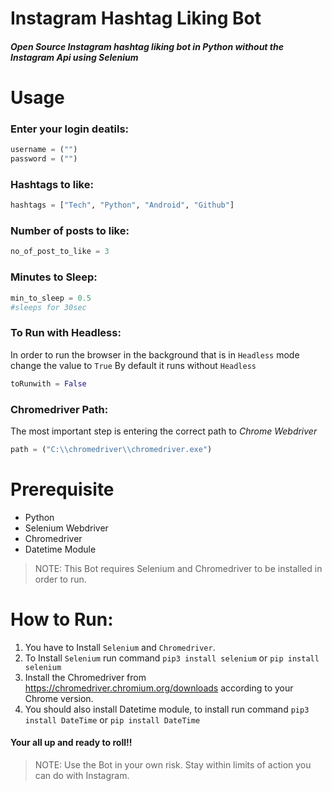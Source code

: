 # Instagram Hashtag Liking Bot
##### Open Source Instagram hashtag liking bot in Python without the Instagram Api using Selenium
# Usage
### Enter your login deatils:
```python
username = ("")
password = ("")
```
### Hashtags to like:
```python
hashtags = ["Tech", "Python", "Android", "Github"]
```
### Number of posts to like:
```python
no_of_post_to_like = 3
```
### Minutes to Sleep:
```python
min_to_sleep = 0.5
#sleeps for 30sec
```
### To Run with Headless:
In order to run the browser in the background that is in ```Headless``` mode change the value to ```True```
By default it runs without ```Headless```
```python
toRunwith = False
```
### Chromedriver Path:
The most important step is entering the correct path to _Chrome Webdriver_ 
```python
path = ("C:\\chromedriver\\chromedriver.exe")
```
# Prerequisite

- Python
- Selenium Webdriver 
- Chromedriver
- Datetime Module

> NOTE: This Bot requires Selenium and Chromedriver
to be installed in order to run.

# How to Run:
1. You have to Install ```Selenium``` and ```Chromedriver```. 
2. To Install ```Selenium``` run command ```pip3 install selenium``` or ```pip install selenium```
3. Install the Chromedriver from https://chromedriver.chromium.org/downloads according to your Chrome version.
4. You should also install Datetime module, to install run command ```pip3 install DateTime``` or ```pip install DateTime```

#### Your all up and ready to roll!!

> NOTE: Use the Bot in your own risk.
Stay within limits of action you can do with Instagram.
